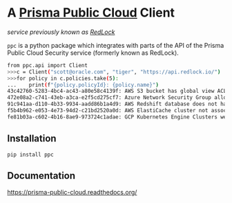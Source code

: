 # A [Prisma Public Cloud](https://www.paloaltonetworks.com/cloud-security/prisma-public-cloud) Client
_service previously known as [RedLock](https://redlock.io/)_

`ppc` is a python package which integrates with parts of the API of the
Prisma Public Cloud Security service (formerly known as RedLock).

```bash
from ppc.api import Client
>>>c = Client("scott@oracle.com", "tiger", "https://api.redlock.io/")
>>>for policy in c.policies.take(5):
...    print(f"{policy.policyId}: {policy.name}")
43c42760-5283-4bc4-ac43-a80e58c4139f: AWS S3 bucket has global view ACL permissions enabled
472e08a2-c741-43eb-a3ca-e2f5cd275cf7: Azure Network Security Group allows FTP (TCP Port 21)
91c941aa-d110-4b33-9934-aadd86b1a4d9: AWS Redshift database does not have audit logging enabled
f5b4b962-e053-4e73-94d2-c21bd2520a0d: AWS ElastiCache cluster not associated with VPC
fe81b03a-c602-4b16-8ae9-973724c1adae: GCP Kubernetes Engine Clusters web UI/Dashboard is set to Enabled
```


## Installation
`pip install ppc`

## Documentation
https://prisma-public-cloud.readthedocs.org/
